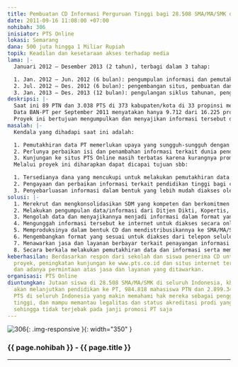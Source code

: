 ```yaml
---
title: Pembuatan CD Informasi Perguruan Tinggi bagi 28.508 SMA/MA/SMK di seluruh Indonesia
date: 2011-09-16 11:08:00 +07:00
nohibah: 306
inisiator: PTS Online
lokasi: Semarang
dana: 500 juta hingga 1 Miliar Rupiah
topik: Keadilan dan kesetaraan akses terhadap media
lama: |-
  Januari 2012 – Desember 2013 (2 tahun), terbagi dalam 3 tahap:

  1. Jan. 2012 – Jun. 2012 (6 bulan): pengumpulan informasi dan pemutakhiran data PT
  2. Jul. 2012 – Des. 2012 (6 bulan): pengembangan situs, pembuatan dan pendistribusian CD dan memulai tahap pemasaran jasa dan layanan
  3. Jan. 2013 – Des. 2013 (12 bulan): pengulangan siklus tahunan, pengembangan aplikasi telepon seluler, dan melanjutkan pemasaran jasa dan layanan
deskripsi: |-
  Saat ini 89 PTN dan 3.038 PTS di 373 kabupaten/kota di 33 propinsi menyelenggarakan 16.000 lebih jurusan/program studi jenjang diploma, sarjana, profesi, magister hingga doktor, di 460-an bidang studi. Bagaimana kondisi dan kualitas prodi tersebut? Bagaimana memilih satu di antaranya? Analisis data yang kami lakukan tahun 2010 memberikan hasil yang mengkhawatirkan. Dari 11.304 Prodi yang diselenggarakan oleh PTS, ternyata ribuan (per Maret 2010 ada 3.285 Prodi) SUDAH HABIS ijin operasionalnya dan lebih dari 2.500 Prodi kadaluarsa tahun itu.
  Data BAN-PT per September 2011 menyatakan hanya 9.712 dari 16.225 prodi PTN dan PTS yang akreditasinya masih berlaku. Dulu, akreditasi ini sifatnya pilihan. Artinya, selama memiliki ijin operasional yang masih berlaku, tidak ada masalah. Tetapi PP no. 19 tahun 2005 mengubah hal itu. PP tersebut mengatur bahwa mulai tahun 2012, prodi yang tidak terakreditasi TIDAK BOLEH menerbitkan ijasah. Fakta dan informasi ini tidak diketahui oleh sebagian (besar) calon mahasiswa, terutama di daerah. Akibatnya, sering mereka tertipu oleh promosi yang dilakukan oleh PT. Sampai saat ini belum ada satu sumber yang lengkap dan menyeluruh sebagai panduan bagi mereka.
  Proyek ini bertujuan mengumpulkan dan menyajikan informasi tersebut dalam bentuk CD yang akan dibagikan ke seluruh SMA/MA/SMK di Indonesia untuk disebarluaskan ke siswa-siswa yang membutuhkannya
masalah: |-
  Kendala yang dihadapi saat ini adalah:

  1. Pemutakhiran data PT memerlukan upaya yang sungguh-sungguh dengan didukung sumber daya manusia dan dana yang mencukupi.
  2. Perlunya perbaikan isi dan penambahan informasi terkait dunia pendidikan tinggi bagi siswa-siswa SMA/MA/SMK.
  3. Kunjungan ke situs PTS Online masih terbatas karena kurangnya promosi dan terbatasnya akses internet di daerah-daerah luar Jawa.
  Melalui proyek ini diharapkan dapat dicapai tujuan sbb:

  1. Tersedianya dana yang mencukupi untuk melakukan pemutakhiran data dengan dukungan SDM yang memadai.
  2. Pengayaan dan perbaikan informasi terkait pendidikan tinggi bagi calon mahasiswa.
  3. Penyebarluasan informasi dalam bentuk yang lebih mudah diakses oleh calon mahasiswa di daerah, yaitu CD dan, nantinya, telepon seluler. Cetakan tidak dipilih karena lebih mahal, berat, dan tidak interaktif
solusi: |-
  1. Merekrut dan mengkonsolidasikan SDM yang kompeten dan berkomitmen dalam proyek ini.
  2. Melakukan pengumpulan data/informasi dari Ditjen Dikti, Kopertis, dan BAN-PT sebagai regulator; institusi PTS dan PTN sebagai operator pendidikan; BEM di PT sebagai pengguna jasa pendidikan; dosen dan pengamat sebagai nara sumber yang relevan; dan masyarakat umum.
  3. Mengolah data dan menyajikannya menjadi informasi dalam format yang sesuai.
  4. Mengunggah informasi tersebut ke internet untuk diakses secara online.
  5. Memproduksinya dalam bentuk CD dan mendistribusikannya ke SMA/MA/SMK di seluruh Indonesia.
  6. Mengembangkan format yang sesuai untuk diakses dari telepon seluler.
  7. Menawarkan jasa dan layanan berbayar terkait penayangan informasi di internet, CD, dan telepon seluler, misalnya pembuatan dan penayangan iklan, pembuatan website, dll. Dengan demikian, mulai tahun ke-3 diharapkan proyek ini bisa membiayai dirinya sendiri.
  8. Secara berkala melakukan pemutakhiran data dan informasi serta meminta umpan balik dari pengguna. Proyek ini akan memberi keuntungan kepada jutaan siswa di 28.508 SMA/MA/SMK di seluruh Indonesia, khususnya yang akan melanjutkan pendidikan ke PT, 984.818 mahasiswa PTN dan 2.899.343 mahasiswa PTS di seluruh Indonesia yang makin memahami hak mereka sebagai pengguna jasa pendidikan tinggi, dan mampu memantau legalitas dan status akreditasi prodi yang mereka ikuti sehingga tidak terjebak pada janji promosi PT saja
keberhasilan: Berdasarkan respon dari sekolah dan siswa penerima CD untuk keberlanjutan
  proyek, peningkatan kunjungan ke www.pts.co.id dan situs internet terkait lainnya,
  dan adanya permintaan atas jasa dan layanan yang ditawarkan.
organisasi: PTS Online
diuntungkan: Jutaan siswa di 28.508 SMA/MA/SMK di seluruh Indonesia, khususnya yang
  akan melanjutkan pendidikan ke PT, 984.818 mahasiswa PTN dan 2.899.343 mahasiswa
  PTS di seluruh Indonesia yang makin memahami hak mereka sebagai pengguna jasa pendidikan
  tinggi, dan mampu memantau legalitas dan status akreditasi prodi yang mereka ikuti
  sehingga tidak terjebak pada janji promosi PT saja
---
```


![306](/static/img/hibahcmb/306.png){: .img-responsive }{: width="350" }

### {{ page.nohibah }} - {{ page.title }}

---

